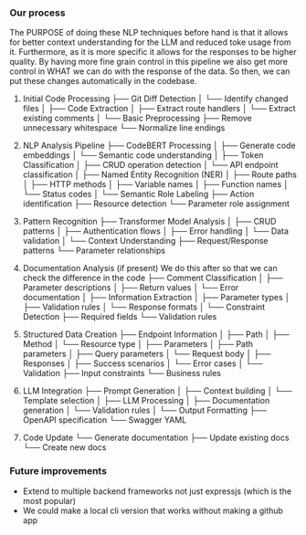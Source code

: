 
### Our process

The PURPOSE of doing these NLP techniques before hand is that it allows for better context understanding for the LLM and reduced toke usage from it. Furthermore, as it is more specific it allows for the responses to be higher quality. By having more fine grain control in this pipeline we also get more control in WHAT we can do with the response of the data. So then, we can put these changes automatically in the codebase.


1. Initial Code Processing
   ├── Git Diff Detection
   │   └── Identify changed files
   │
   ├── Code Extraction
   │   ├── Extract route handlers
   │   └── Extract existing comments
   │
   └── Basic Preprocessing
       ├── Remove unnecessary whitespace
       └── Normalize line endings

2. NLP Analysis Pipeline
   ├── CodeBERT Processing
   │   ├── Generate code embeddings
   │   └── Semantic code understanding
   │
   ├── Token Classification
   │   ├── CRUD operation detection
   │   └── API endpoint classification
   │
   ├── Named Entity Recognition (NER)
   │   ├── Route paths
   │   ├── HTTP methods
   │   ├── Variable names
   │   ├── Function names
   │   └── Status codes
   │
   └── Semantic Role Labeling
       ├── Action identification
       ├── Resource detection
       └── Parameter role assignment

3. Pattern Recognition
   ├── Transformer Model Analysis
   │   ├── CRUD patterns
   │   ├── Authentication flows
   │   ├── Error handling
   │   └── Data validation
   │
   └── Context Understanding
       ├── Request/Response patterns
       └── Parameter relationships

4. Documentation Analysis (if present) We do this after so that we can check the difference in the code
   ├── Comment Classification
   │   ├── Parameter descriptions
   │   ├── Return values
   │   └── Error documentation
   │
   ├── Information Extraction
   │   ├── Parameter types
   │   ├── Validation rules
   │   └── Response formats
   │
   └── Constraint Detection
       ├── Required fields
       └── Validation rules

5. Structured Data Creation
   ├── Endpoint Information
   │   ├── Path
   │   ├── Method
   │   └── Resource type
   │
   ├── Parameters
   │   ├── Path parameters
   │   ├── Query parameters
   │   └── Request body
   │
   ├── Responses
   │   ├── Success scenarios
   │   └── Error cases
   │
   └── Validation
       ├── Input constraints
       └── Business rules

6. LLM Integration
   ├── Prompt Generation
   │   ├── Context building
   │   └── Template selection
   │
   ├── LLM Processing
   │   ├── Documentation generation
   │   └── Validation rules
   │
   └── Output Formatting
       ├── OpenAPI specification
       └── Swagger YAML

7. Code Update
   └── Generate documentation
       ├── Update existing docs
       └── Create new docs

### Future improvements

- Extend to multiple backend frameworks not just expressjs (which is the most popular)
- We could make a local cli version that works without making a github app